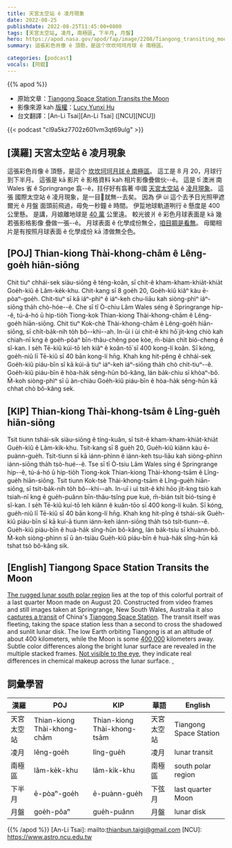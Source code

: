 ```yaml
---
title: 天宮太空站 ê 凌月現象
date: 2022-08-25
publishdate: 2022-08-25T11:45:00+0800
tags: [天宮太空站, 凌月, 南極區, 下半月, 月盤]
hero: https://apod.nasa.gov/apod/fap/image/2208/Tiangong_transiting_moon_Lucy_Hu_c1024.jpg
summary: 這張彩色肖像 ê 頂懸，是這个坎坎坷坷月球 ê 南極區。

categories: [podcast]
vocals: [阿錕]
---
```


{{% apod %}}

- 原始文章：[Tiangong Space Station Transits the Moon](https://apod.nasa.gov/apod/ap220825.html)
- 影像來源 kah [版權][copyright]：[Lucy Yunxi Hu](https://www.flickr.com/people/194022884@N07/)
- 台文翻譯：[An-Li Tsai][An-Li Tsai] ([NCU][NCU])

{{< podcast "cl9a5kz7702z601vm3qt69ulg" >}}

## [漢羅] 天宮太空站 ê 凌月現象
這張彩色肖像 ê 頂懸，是這个 [坎坎坷坷月球 ê 南極區][The rugged lunar south polar region]。
這工是 8 月 20，月球行到下半月。
這張是 kā 影片 ê 影格資料 kah 相片影像疊做伙--ê。
這是 tī 澳洲 南 Wales 省 ê Springrange 翕--ê，拄仔好有翕著 中國 [天宮太空站][Tiangong Space Station] ê [凌月現象][captures a transit t]。
這張 國際太空站 ê 凌月現象，是一目𥍉就無--去矣。
因為 伊 ùi 這个去予日光照甲遮爾光 ê 月盤 面頭前飛過，毋免一秒鐘 ê 時間。
伊踅地球軌道咧行 ê 懸度是 400 公里懸。
是講，月娘離地球是 [40 萬][400,000] 公里遠。
較光彼爿 ê 彩色月球表面是 kā 幾若張影格影像 疊做一張--ê。
月球表面 ê 化學成份無仝，[咱目睭是看無][Not visible to the eye]。
毋閣相片是有按照月球表面 ê 化學成份 kā 漆做無仝色。



## [POJ] Thian-kiong Thài-khong-chām ê Lêng-goe̍h hiān-siōng
Chit tiuⁿ chhái-sek siàu-siōng ê téng-koân, sī chit-ê kham-kham-khia̍t-khia̍t Goe̍h-kiû ê Lâm-ke̍k-khu.
Chit-kang sī 8 goe̍h 20, Goe̍h-kiû kiâⁿ kàu ē-pòaⁿ-goe̍h.
Chit-tiuⁿ sī kā iáⁿ-phìⁿ ê iáⁿ-keh chu-liāu kah siòng-phìⁿ iáⁿ-siōng tha̍h chò-hóe--ê.
Che sī tī Ò-chiu Lâm Wales séng ê Springrange hip--ê, tú-á-hó ū hip-tio̍h Tiong-kok Thian-kiong Thài-khong-chām ê Lêng-goe̍h hiān-siōng.
Chit tiuⁿ Kok-chè Thài-khong-chām ê Lêng-goe̍h hiān-siōng, sī chi̍t-ba̍k-nih to̍h bô--khì--ah.
In-ūi i ùi chit-ê khì hō͘ ji̍t-kng chiò kah chiah-nī kng ê goe̍h-pôaⁿ bīn-thâu-chêng poe kòe, m̄-bián chi̍t bió-cheng ê sî-kan.
I se̍h Tē-kiû kúi-tō leh kiâⁿ ê koân-tō͘ sī 400 kong-lí koân.
Sī kóng, goe̍h-niû lī Tē-kiû sī 40 bān kong-lí hn̄g.
Khah kng hit-pêng ê chhái-sek Goe̍h-kiû piáu-bīn sī kā kúi-ā tiuⁿ iáⁿ-keh iáⁿ-siōng tha̍h chò chi̍t-tiuⁿ--ê.
Goe̍h-kiû piáu-bīn ê hòa-ha̍k sêng-hūn bô-kâng, lán ba̍k-chiu sī khòaⁿ-bô.
M̄-koh siòng-phìⁿ sī ū àn-chiàu Goe̍h-kiû piáu-bīn ê hòa-ha̍k sêng-hūn kā chhat chò bô-kâng sek.

## [KIP] Thian-kiong Thài-khong-tsām ê Lîng-gue̍h hiān-siōng
Tsit tiunn tshái-sik siàu-siōng ê tíng-kuân, sī tsit-ê kham-kham-khia̍t-khia̍t Gue̍h-kiû ê Lâm-ki̍k-khu.
Tsit-kang sī 8 gue̍h 20, Gue̍h-kiû kiânn kàu ē-puànn-gue̍h.
Tsit-tiunn sī kā iánn-phìnn ê iánn-keh tsu-liāu kah siòng-phìnn iánn-siōng tha̍h tsò-hué--ê.
Tse sī tī Ò-tsiu Lâm Wales síng ê Springrange hip--ê, tú-á-hó ū hip-tio̍h Tiong-kok Thian-kiong Thài-khong-tsām ê Lîng-gue̍h hiān-siōng.
Tsit tiunn Kok-tsè Thài-khong-tsām ê Lîng-gue̍h hiān-siōng, sī tsi̍t-ba̍k-nih to̍h bô--khì--ah.
In-uī i uì tsit-ê khì hōo ji̍t-kng tsiò kah tsiah-nī kng ê gue̍h-puânn bīn-thâu-tsîng pue kuè, m̄-bián tsi̍t bió-tsing ê sî-kan.
I se̍h Tē-kiû kuí-tō leh kiânn ê kuân-tōo sī 400 kong-lí kuân.
Sī kóng, gue̍h-niû lī Tē-kiû sī 40 bān kong-lí hn̄g.
Khah kng hit-pîng ê tshái-sik Gue̍h-kiû piáu-bīn sī kā kuí-ā tiunn iánn-keh iánn-siōng tha̍h tsò tsi̍t-tiunn--ê.
Gue̍h-kiû piáu-bīn ê huà-ha̍k sîng-hūn bô-kâng, lán ba̍k-tsiu sī khuànn-bô.
M̄-koh siòng-phìnn sī ū àn-tsiàu Gue̍h-kiû piáu-bīn ê huà-ha̍k sîng-hūn kā tshat tsò bô-kâng sik.

## [English] Tiangong Space Station Transits the Moon

[The rugged lunar south polar region][The rugged lunar south polar region] lies at the top of this colorful portrait of a last quarter Moon made on August 20.
Constructed from video frames and still images taken at Springrange, New South Wales, Australia it also [captures a transit][captures a transit e] of China's [Tiangong Space Station][Tiangong Space Station].
The transit itself was fleeting, taking the space station less than a second to cross the shadowed and sunlit lunar disk.
The low Earth orbiting Tiangong is at an altitude of about 400 kilometers, while the Moon is some [400,000][400,000] kilometers away.
Subtle color differences along the bright lunar surface are revealed in the multiple stacked frames.
[Not visible to the eye][Not visible to the eye], they indicate real differences in chemical makeup across the lunar surface.
,
## 詞彙學習

|漢羅|POJ|KIP|華語|English|
|-|-|-|-|-|
|天宮太空站|Thian-kiong Thài-khong-chām|Thian-kiong Thài-khong-tsām|天宮太空站|Tiangong Space Station|
|凌月|lêng-goe̍h|lîng-gue̍h|凌月|lunar transit|
|南極區|lâm-ke̍k-khu|lâm-ki̍k-khu|南極區|south polar region|
|下半月|ē-pòaⁿ-goe̍h|ē-puànn-gue̍h|下弦月|last quarter Moon|
|月盤|goe̍h-pôaⁿ|gue̍h-puânn|月盤|lunar disk|

{{% /apod %}}
[An-Li Tsai]: mailto:thianbun.taigi@gmail.com
[NCU]: https://www.astro.ncu.edu.tw

[copyright]: https://apod.nasa.gov/apod/fap/lib/about_apod.html#srapply

[The rugged lunar south polar region]:https://www.nasa.gov/press-release/nasa-identifies-candidate-regions-for-landing-next-americans-on-moon
[captures a transit e]:https://apod.nasa.gov/apod/ap210626.html
[captures a transit t]:https://apod.tw/daily/20210626/
[Tiangong Space Station]:https://en.wikipedia.org/wiki/Tiangong_space_station
[400,000]:https://apod.nasa.gov/apod/ap201002.html
[Not visible to the eye]:https://apod.nasa.gov/apod/ap131219.html
